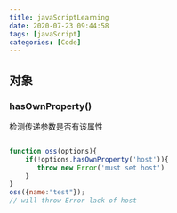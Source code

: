 ```yaml
---
title: javaScriptLearning
date: 2020-07-23 09:44:58
tags: [javaScript]
categories: [Code]
---
```



## 对象

### hasOwnProperty()

检测传递参数是否有该属性
```javaScript

function oss(options){
    if(!options.hasOwnProperty('host')){
       throw new Error('must set host') 
    }
}
oss({name:"test"});
// will throw Error lack of host
```

